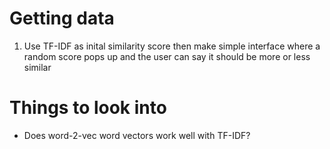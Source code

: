 
# Getting data
1. Use TF-IDF as inital similarity score then make simple interface where a random score pops up and the user can say it should be more or less similar


# Things to look into
- Does word-2-vec word vectors work well with TF-IDF?
  